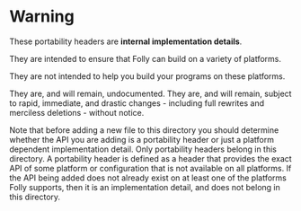 Warning
=======

These portability headers are **internal implementation details**.

They are intended to ensure that Folly can build on a variety of platforms.

They are not intended to help you build your programs on these platforms.

They are, and will remain, undocumented. They are, and will remain, subject to
rapid, immediate, and drastic changes - including full rewrites and merciless
deletions - without notice.

Note that before adding a new file to this directory you should determine
whether the API you are adding is a portability header or just a platform
dependent implementation detail. Only portability headers belong in this
directory. A portability header is defined as a header that provides the exact
API of some platform or configuration that is not available on all platforms.
If the API being added does not already exist on at least one of the platforms
Folly supports, then it is an implementation detail, and does not belong in
this directory.
